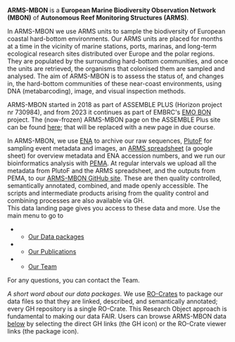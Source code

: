 
**ARMS-MBON** is a **European Marine Biodiversity Observation Network (MBON)** of **Autonomous Reef Monitoring Structures (ARMS)**.

In ARMS-MBON we use ARMS units to sample the biodiversity of European coastal hard-bottom environments. Our ARMS units are placed for months at a time in the vicinity of marine stations, ports, marinas, and long-term ecological research sites distributed over Europe and the polar regions. They are populated by the surrounding hard-bottom communities, and once the units are retrieved, the organisms that colonised them are sampled and analysed. The aim of ARMS-MBON is to assess the status of, and changes in, the hard-bottom communities of these near-coast environments, using DNA (metabarcoding), image, and visual inspection methods. 

ARMS-MBON started in 2018 as part of ASSEMBLE PLUS (Horizon project nr 730984), and from 2023 it continues as part of EMBRC's <a href="https://www.embrc.eu/emo-bon" target="_blank">EMO BON</a> project. The (now-frozen) ARMS-MBON page on the ASSEMBLE Plus site can be found <a href="https:///www.arms-mbon.eu" target="_blank">here</a>; that will be replaced with a new page in due course. 

In ARMS-MBON, we use [ENA](https://www.ebi.ac.uk/ena/browser/home) to archive our raw sequences, [PlutoF](https://plutof.ut.ee/#/) for sampling event metadata and images, an [ARMS spreadsheet](https://docs.google.com/spreadsheets/d/1j3yuY5lmoPMo91w6e3kkJ6pmp1X6FVGUtLealuKJ3wE/edit?gid=1607535453#gid=1607535453) (a google sheet) for overview metadata and ENA accession numbers, and we run our bioinformatics analysis with [PEMA](https://github.com/hariszaf/pema). At regular intervals we upload all the metadata from PlutoF and the ARMS spreadsheet, and the outputs from PEMA, to our [ARMS-MBON GitHub site](https://github.com/arms-mbon). These are then quality controlled, semantically annotated, combined, and made openly accessible. The scripts and intermediate products arising from the quality control and combining processes are also available via GH. <br>
This data landing page gives you access to these data and more. Use the main menu to go to

- - [Our Data packages](https://data.arms-mbon.org/#crates)<br>
- - [Our Publications](https://data.arms-mbon.org/#publications)<br>
- - [Our Team](https://data.arms-mbon.org/#team)<br>

For any questions, you can contact the Team.   
  
  
*A short word about our data packages.* We use <a href="https://www.researchobject.org/ro-crate/" target="_blank">RO-Crates</a> to package our data files so that they are linked, described, and semantically annotated; every GH repository is a single RO-Crate. This Research Object approach is fundamental to making our data FAIR. Users can browse ARMS-MBON data [below](https://data.arms-mbon.org/#crates) by selecting the direct GH links (the GH icon) or the RO-Crate viewer links (the package icon). 

